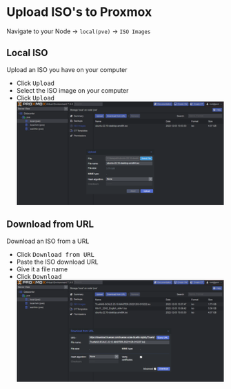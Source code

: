 # Upload ISO's to Proxmox

Navigate to your Node -> `local(pve)` -> `ISO Images`

## Local ISO

Upload an ISO you have on your computer

- Click <kbd>Upload</kbd>
- Select the ISO image on your computer
- Click <kbd>Upload</kbd>
  ![proxmox-upload-local](img/proxmox-upload-local.png)

## Download from URL

Download an ISO from a URL

- Click <kbd>Download from URL</kbd>
- Paste the ISO download URL
- Give it a file name
- Click <kbd>Download</kbd>
  ![proxmox-download-remote](img/proxmox-download-remote.png)
